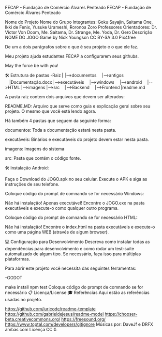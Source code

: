 FECAP - Fundação de Comércio Álvares Penteado
FECAP - Fundação de Comércio Álvares Penteado

Nome do Projeto
Nome do Grupo
Integrantes: Goku Sayajin, Saitama One, Ikki de Fenix, Yusuke Urameshi, Roronoa Zoro
Professores Orientadores: Dr. Victor Von Doom, Me. Saitama, Dr. Strange, Me. Yoda, Dr. Gero
Descrição
NOME DO JOGO Game by Nick Youngson CC BY-SA 3.0 Pix4free

De um a dois parágrafos sobre o que é seu projeto e o que ele faz.

Meu projeto ajuda estudantes FECAP a configurarem seus githubs.

May the force be with you!


🛠 Estrutura de pastas
-Raiz
|
|-->documentos
 |-->antigos
 |Documentação.docx
|-->executáveis
 |-->windows
 |-->android
 |-->HTML
|-->imagens
|-->src
 |-->Backend
 |-->Frontend
|readme.md

A pasta raiz contem dois arquivos que devem ser alterados:

README.MD: Arquivo que serve como guia e explicação geral sobre seu projeto. O mesmo que você está lendo agora.

Há também 4 pastas que seguem da seguinte forma:

documentos: Toda a documentação estará nesta pasta.

executáveis: Binários e executáveis do projeto devem estar nesta pasta.

imagens: Imagens do sistema

src: Pasta que contém o código fonte.

🛠 Instalação
Android:

Faça o Download do JOGO.apk no seu celular. Execute o APK e siga as instruções de seu telefone.

Coloque código do prompt de comnando se for necessário
Windows:

Não há instalação! Apenas executável! Encontre o JOGO.exe na pasta executáveis e execute-o como qualquer outro programa.

Coloque código do prompt de comnando se for necessário
HTML:

Não há instalação! Encontre o index.html na pasta executáveis e execute-o como uma página WEB (através de algum browser).

💻 Configuração para Desenvolvimento
Descreva como instalar todas as dependências para desenvolvimento e como rodar um test-suite automatizado de algum tipo. Se necessário, faça isso para múltiplas plataformas.

Para abrir este projeto você necessita das seguintes ferramentas:

-GODOT

make install
npm test
Coloque código do prompt de comnando se for necessário
📋 Licença/License
🎓 Referências
Aqui estão as referências usadas no projeto.

https://github.com/iuricode/readme-template
https://github.com/gabrieldejesus/readme-model
https://chooser-beta.creativecommons.org/
https://freesound.org/
https://www.toptal.com/developers/gitignore
Músicas por: DaveJf e DRFX ambas com Licença CC 0.
